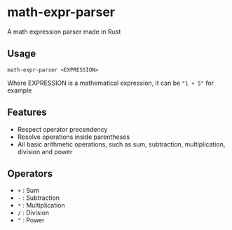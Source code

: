 # math-expr-parser
A math expression parser made in Rust

## Usage

`math-expr-parser <EXPRESSION>`

Where EXPRESSION is a mathematical expression, it can be `"1 + 5"` for example

## Features

* Respect operator precendency
* Resolve operations inside parentheses
* All basic arithmetic operations, such as sum, subtraction, multiplication, division and power

## Operators

* `+` : Sum
* `-` : Subtraction
* `*` : Multiplication
* `/` : Division
* `^` : Power
